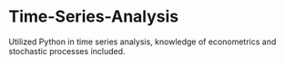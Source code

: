 # Time-Series-Analysis
Utilized Python in time series analysis, knowledge of econometrics and stochastic processes included.
